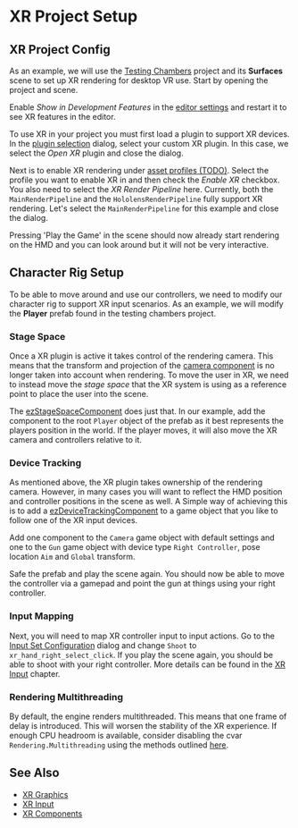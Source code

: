 # XR Project Setup

## XR Project Config

As an example, we will use the [Testing Chambers](../../samples/testing-chambers.md) project and its **Surfaces** scene to set up XR rendering for desktop VR use. Start by opening the project and scene.

Enable *Show in Development Features* in the [editor settings](../editor/editor-settings.md) and restart it to see XR features in the editor.

To use XR in your project you must first load a plugin to support XR devices. In the [plugin selection](../projects/plugin-selection.md) dialog, select your custom XR plugin. In this case, we select the *Open XR* plugin and close the dialog.

Next is to enable XR rendering under [asset profiles (TODO)](../assets/asset-profiles.md). Select the profile you want to enable XR in and then check the *Enable XR* checkbox. You also need to select the *XR Render Pipeline* here. Currently, both the `MainRenderPipeline` and the `HololensRenderPipeline` fully support XR rendering. Let's select the `MainRenderPipeline` for this example and close the dialog.

Pressing 'Play the Game' in the scene should now already start rendering on the HMD and you can look around but it will not be very interactive.

## Character Rig Setup

To be able to move around and use our controllers, we need to modify our character rig to support XR input scenarios. As an example, we will modify the **Player** prefab found in the testing chambers project.

### Stage Space

Once a XR plugin is active it takes control of the rendering camera. This means that the transform and projection of the [camera component](../graphics/camera-component.md) is no longer taken into account when rendering. To move the user in XR, we need to instead move the *stage space* that the XR system is using as a reference point to place the user into the scene. 

The [ezStageSpaceComponent](xr-components.md#stage-space-component) does just that. In our example, add the component to the root `Player` object of the prefab as it best represents the players position in the world. If the player moves, it will also move the XR camera and controllers relative to it.

### Device Tracking

As mentioned above, the XR plugin takes ownership of the rendering camera. However, in many cases you will want to reflect the HMD position and controller positions in the scene as well. A Simple way of achieving this is to add a [ezDeviceTrackingComponent](xr-components.md#device-tracking-component) to a game object that you like to follow one of the XR input devices.

Add one component to the `Camera` game object with default settings and one to the `Gun` game object with device type `Right Controller`, pose location `Aim` and `Global` transform.

Safe the prefab and play the scene again. You should now be able to move the controller via a gamepad and point the gun at things using your right controller.

### Input Mapping

Next, you will need to map XR controller input to input actions. Go to the [Input Set Configuration](../input/input-config.md) dialog and change `Shoot` to `xr_hand_right_select_click`. If you play the scene again, you should be able to shoot with your right controller. More details can be found in the [XR Input](xr-input.md) chapter.

### Rendering Multithreading

By default, the engine renders multithreaded. This means that one frame of delay is introduced. This will worsen the stability of the XR experience. If enough CPU headroom is available, consider disabling the cvar `Rendering.Multithreading` using the methods outlined [here](../debugging/cvars.md).

## See Also

* [XR Graphics](xr-graphics.md)
* [XR Input](xr-input.md)
* [XR Components](xr-components.md)